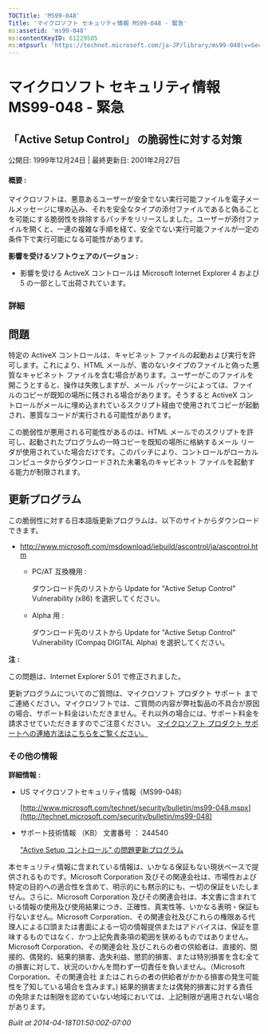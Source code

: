 ```yaml
---
TOCTitle: 'MS99-048'
Title: 'マイクロソフト セキュリティ情報 MS99-048 - 緊急'
ms:assetid: 'ms99-048'
ms:contentKeyID: 61229585
ms:mtpsurl: 'https://technet.microsoft.com/ja-JP/library/ms99-048(v=Security.10)'
---
```


マイクロソフト セキュリティ情報 MS99-048 - 緊急
===============================================

「Active Setup Control」 の脆弱性に対する対策
---------------------------------------------

公開日: 1999年12月24日 | 最終更新日: 2001年2月27日

#### 概要 :

マイクロソフトは、悪意あるユーザーが安全でない実行可能ファイルを電子メールメッセージに埋め込み、それを安全なタイプの添付ファイルであると偽ることを可能にする脆弱性を排除するパッチをリリースしました。ユーザーが添付ファイルを開くと、一連の複雑な手順を経て、安全でない実行可能ファイルが一定の条件下で実行可能になる可能性があります。

**影響を受けるソフトウェアのバージョン** **:**

-   影響を受ける ActiveX コントロールは Microsoft Internet Explorer 4 および 5 の一部として出荷されています。

### 詳細

問題
----


特定の ActiveX コントロールは、キャビネット ファイルの起動および実行を許可します。これにより、HTML メールが、害のないタイプのファイルと偽った悪質なキャビネット ファイルを含む場合があります。ユーザーがこのファイルを開こうとすると、操作は失敗しますが、メール パッケージによっては、ファイルのコピーが既知の場所に残される場合があります。そうすると ActiveX コントロールがメールに埋め込まれているスクリプト経由で使用されてコピーが起動され、悪質なコードが実行される可能性があります。

この脆弱性が悪用される可能性があるのは、HTML メールでのスクリプトを許可し、起動されたプログラムの一時コピーを既知の場所に格納するメール リーダが使用されていた場合だけです。このパッチにより、コントロールがローカル コンピュータからダウンロードされた未署名のキャビネット ファイルを起動する能力が制限されます。

更新プログラム
--------------


この脆弱性に対する日本語版更新プログラムは、以下のサイトからダウンロードできます。

-   <http://www.microsoft.com/msdownload/iebuild/ascontrol/ja/ascontrol.htm>

    -   PC/AT 互換機用 :

        ダウンロード先のリストから Update for "Active Setup Control" Vulnerability (x86) を選択してください。
    -   Alpha 用 :

        ダウンロード先のリストから Update for "Active Setup Control" Vulnerability (Compaq DIGITAL Alpha) を選択してください。

**注** **:**

この問題は、Internet Explorer 5.01 で修正されました。

更新プログラムについてのご質問は、マイクロソフト プロダクト サポート までご連絡ください。マイクロソフトでは、ご質問の内容が弊社製品の不具合が原因の場合、サポート料金はいただきません。それ以外の場合には、サポート料金を請求させていただきますのでご注意ください。
[マイクロソフト プロダクト サポートへの連絡方法はこちらをご覧ください。](http://www.microsoft.com/japan/security/support/patchqa.mspx)

### その他の情報

**詳細情報** **:**

-   US マイクロソフトセキュリティ情報（MS99-048）

    [http://www.microsoft.com/technet/security/bulletin/ms99-048.mspx](http://technet.microsoft.com/security/bulletin/ms99-048)
-   サポート技術情報 （KB） 文書番号 ： 244540

    ["Active Setup コントロール" の問題更新プログラム](http://support.microsoft.com/kb/244540)

本セキュリティ情報に含まれている情報は、いかなる保証もない現状ベースで提供されるものです。Microsoft Corporation 及びその関連会社は、市場性および特定の目的への適合性を含めて、明示的にも黙示的にも、一切の保証をいたしません。さらに、Microsoft Corporation 及びその関連会社は、本文書に含まれている情報の使用及び使用結果につき、正確性、真実性等、いかなる表明・保証も行ないません。Microsoft Corporation、その関連会社及びこれらの権限ある代理人による口頭または書面による一切の情報提供またはアドバイスは、保証を意味するものではなく、かつ上記免責条項の範囲を狭めるものではありません。Microsoft Corporation、その関連会社 及びこれらの者の供給者は、直接的、間接的、偶発的、結果的損害、逸失利益、懲罰的損害、または特別損害を含む全ての損害に対して、状況のいかんを問わず一切責任を負いません。（Microsoft Corporation、その関連会社 またはこれらの者の供給者がかかる損害の発生可能性を了知している場合を含みます。) 結果的損害または偶発的損害に対する責任の免除または制限を認めていない地域においては、上記制限が適用されない場合があります。

*Built at 2014-04-18T01:50:00Z-07:00*
